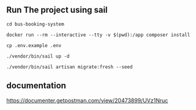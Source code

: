 ## Run The project using sail

```
cd bus-booking-system

docker run --rm --interactive --tty -v $(pwd):/app composer install

cp .env.example .env

./vendor/bin/sail up -d

./vendor/bin/sail artisan migrate:fresh --seed
```

## documentation

https://documenter.getpostman.com/view/20473899/UVz1Nruc
